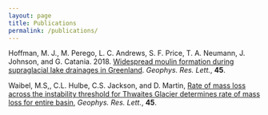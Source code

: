 ```yaml
---
layout: page
title: Publications
permalink: /publications/
---
```


Hoffman, M. J., M. Perego, L. C. Andrews, S. F. Price, T. A. Neumann, J. Johnson, and G. Catania. 2018. [Widespread moulin formation during supraglacial lake drainages in Greenland](https://doi.org/10.1002/2017GL075659). *Geophys. Res. Lett.*, **45**.

Waibel, M.S,, C.L. Hulbe, C.S. Jackson, and  D. Martin, [Rate of mass loss across the instability threshold for Thwaites Glacier determines rate of mass loss for entire basin]( https://doi.org/10.1002/2017GL076470), *Geophys. Res. Lett.*, **45**. 
